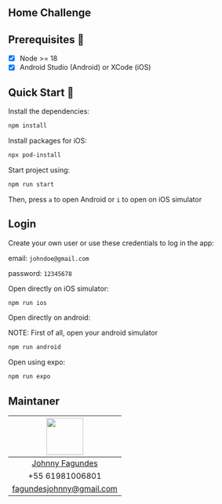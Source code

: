 ## Home Challenge

## Prerequisites 🧰
- [x] Node >= 18
- [x] Android Studio (Android) or XCode (iOS)

## Quick Start 🏁

Install the dependencies:

```sh
npm install
```

Install packages for iOS:
```sh
npx pod-install
```

Start project using:

```sh
npm run start
```
Then, press `a` to open Android  or `i` to open on iOS simulator 

## Login

Create your own user or use these credentials to log in the app:

email: `johndoe@gmail.com`

password: `12345678`


Open directly on iOS simulator:
```sh
npm run ios
```

Open directly on android:

NOTE: First of all, open your android simulator
```sh
npm run android
```

Open using expo:
```sh
npm run expo
```

## Maintaner

| [<img src="https://avatars.githubusercontent.com/u/3789981?v=4" width="75px;"/>](https://github.com/johnnyfagundes) |
|:-------------------------------------------------------------------------------------------------------------------:|
|                                [Johnny Fagundes](https://github.com/johnnyfagundes)                                 |
|                                                   +55 61981006801                                                   |
|                                              fagundesjohnny@gmail.com                                               |
